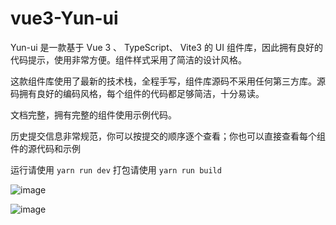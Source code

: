 # vue3-Yun-ui

Yun-ui 是一款基于 Vue 3 、 TypeScript、 Vite3 的 UI 组件库，因此拥有良好的代码提示，使用非常方便。组件样式采用了简洁的设计风格。

这款组件库使用了最新的技术栈，全程手写，组件库源码不采用任何第三方库。源码拥有良好的编码风格，每个组件的代码都足够简洁，十分易读。

文档完整，拥有完整的组件使用示例代码。

历史提交信息非常规范，你可以按提交的顺序逐个查看；你也可以直接查看每个组件的源代码和示例

运行请使用 `yarn run dev`
打包请使用 `yarn run build`


![image](//tva3.sinaimg.cn/mw690/007c1Ltfgy1h556shr9dkj31yk0qo7i4.jpg)

![image](//tva1.sinaimg.cn/mw690/007c1Ltfgy1h556t5rof6j31ym0yv12j.jpg)


